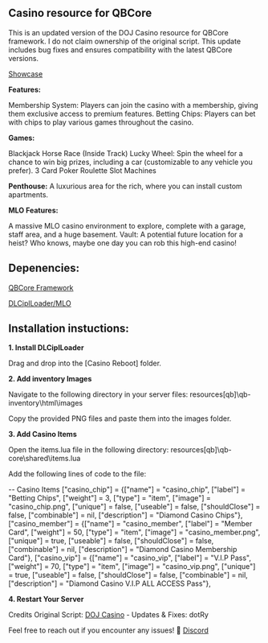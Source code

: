 ## Casino resource for QBCore

This is an updated version of the DOJ Casino resource for QBCore framework. I do not claim ownership of the original script. 
This update includes bug fixes and ensures compatibility with the latest QBCore versions.

[Showcase](https://www.youtube.com/watch?v=pu8Aoxo3RC8&ab_channel=Ry)

**Features:**

Membership System: Players can join the casino with a membership, giving them exclusive access to premium features.
Betting Chips: Players can bet with chips to play various games throughout the casino.

**Games:**

Blackjack
Horse Race (Inside Track)
Lucky Wheel: Spin the wheel for a chance to win big prizes, including a car (customizable to any vehicle you prefer).
3 Card Poker
Roulette
Slot Machines

**Penthouse:** A luxurious area for the rich, where you can install custom apartments.

**MLO Features:**

A massive MLO casino environment to explore, complete with a garage, staff area, and a huge basement.
Vault: A potential future location for a heist? Who knows, maybe one day you can rob this high-end casino!

## Depenencies:

[QBCore Framework](https://github.com/qbcore-framework)

[DLCiplLoader/MLO](https://github.com/RyFiction/DLCiplLoader)

## Installation instuctions:

**1. Install DLCiplLoader**

Drag and drop into the [Casino Reboot] folder.

**2. Add inventory Images**

Navigate to the following directory in your server files:
resources\[qb]\qb-inventory\html\images

Copy the provided PNG files and paste them into the images folder.

**3. Add Casino Items**

Open the items.lua file in the following directory:
resources\[qb]\qb-core\shared\items.lua

Add the following lines of code to the file:

-- Casino Items
["casino_chip"]              = {["name"] = "casino_chip",            ["label"] = "Betting Chips",       ["weight"] = 3,         ["type"] = "item",      ["image"] = "casino_chip.png",              ["unique"] = false,     ["useable"] = false,    ["shouldClose"] = false,   ["combinable"] = nil,   ["description"] = "Diamond Casino Chips"},
["casino_member"]            = {["name"] = "casino_member",          ["label"] = "Member Card",         ["weight"] = 50,        ["type"] = "item",      ["image"] = "casino_member.png",            ["unique"] = true,      ["useable"] = false,    ["shouldClose"] = false,   ["combinable"] = nil,   ["description"] = "Diamond Casino Membership Card"},
["casino_vip"]               = {["name"] = "casino_vip",             ["label"] = "V.I.P Pass",          ["weight"] = 70,        ["type"] = "item",      ["image"] = "casino_vip.png",               ["unique"] = true,      ["useable"] = false,    ["shouldClose"] = false,   ["combinable"] = nil,   ["description"] = "Diamond Casino V.I.P ALL ACCESS Pass"},

**4. Restart Your Server**

Credits
Original Script: [DOJ Casino](https://github.com/dojwun/doj-casino/tree/92a5d5e76f1c6c900ae41d61872fec5d10696d86) -
Updates & Fixes: dotRy

Feel free to reach out if you encounter any issues! 🎲
[Discord](https://discord.com/invite/rwKfYSAKxN)
